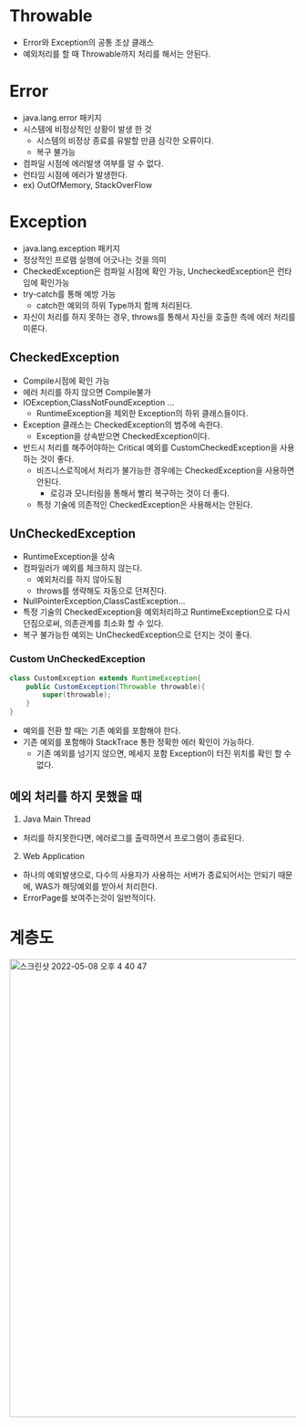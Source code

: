 # Throwable
- Error와 Exception의 공통 조상 클래스
- 예외처리를 할 때 Throwable까지 처리를 해서는 안된다.

# Error
- java.lang.error 패키지
- 시스템에 비정상적인 상황이 발생 한 것
  - 시스템의 비정상 종료를 유발할 만큼 심각한 오류이다.
  - 복구 불가능
- 컴파일 시점에 에러발생 여부를 알 수 없다.
- 런타임 시점에 에러가 발생한다.
- ex) OutOfMemory, StackOverFlow

# Exception
- java.lang.exception 패키지
- 정상적인 프로램 실행에 어긋나는 것을 의미
- CheckedException은 컴파일 시점에 확인 가능, UncheckedException은 런타임에 확인가능
- try-catch를 통해 예방 가능
  - catch한 예외의 하위 Type까지 함께 처리된다. 
- 자신이 처리를 하지 못하는 경우, throws를 통해서 자신을 호출한 측에 에러 처리를 미룬다.

## CheckedException
- Compile시점에 확인 가능
- 에러 처리를 하지 않으면 Compile불가
- IOException,ClassNotFoundException ...
  - RuntimeException을 제외한 Exception의 하위 클래스들이다.
- Exception 클래스는 CheckedException의 범주에 속한다.
  - Exception을 상속받으면 CheckedException이다.
- 반드시 처리를 해주어야하는 Critical 예외를 CustomCheckedException을 사용하는 것이 좋다. 
  - 비즈니스로직에서 처리가 불가능한 경우에는 CheckedException을 사용하면 안된다.
    - 로깅과 모니터링을 통해서 빨리 복구하는 것이 더 좋다.
  - 특정 기술에 의존적인 CheckedException은 사용해서는 안된다.
  
## UnCheckedException
- RuntimeException을 상속
- 컴파일러가 예외를 체크하지 않는다.
  - 예외처리를 하지 않아도됨
  - throws를 생략해도 자동으로 던져진다.
- NullPointerException,ClassCastException...
- 특정 기술의 CheckedException을 예외처리하고 RuntimeException으로 다시 던짐으로써, 의존관계를 최소화 할  수 있다.
- 복구 불가능한 예외는 UnCheckedException으로 던지는 것이 좋다.

### Custom UnCheckedException
```java
class CustomException extends RuntimeException{
    public CustomException(Throwable throwable){
        super(throwable);
    }
}
```
- 예외를 전환 할 때는 기존 예외를 포함해야 한다.
- 기존 예외를 포함해야 StackTrace 통한 정확한 에러 확인이 가능하다.
  - 기존 예외를 넘기지 않으면, 메세지 포함 Exception이 터진 위치를 확인 할 수 없다.

## 예외 처리를 하지 못했을 때
1. Java Main Thread
  - 처리를 하지못한다면, 에러로그를 출력하면서 프로그램이 종료된다.
2. Web Application
  - 하나의 예외발생으로, 다수의 사용자가 사용하는 서버가 종료되어서는 안되기 때문에, WAS가 해당예외를 받아서 처리한다.
  - ErrorPage를 보여주는것이 일반적이다.
# 계층도
<img width="803" alt="스크린샷 2022-05-08 오후 4 40 47" src="https://user-images.githubusercontent.com/57896918/167286700-6594a62d-fbdb-4580-8c81-38c41534d58f.png">
